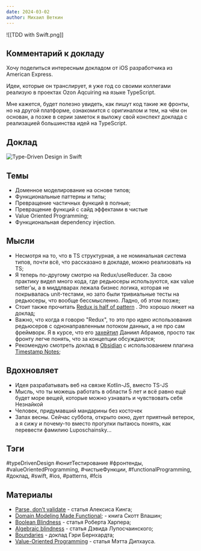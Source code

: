 ```yaml
---
date: 2024-03-02
author: Михаил Веткин
---
```

![[TDD with Swift.png]]

## Комментарий к докладу

Хочу поделиться интересным докладом от iOS разработчика из American Express.

Идеи, которые он транслирует, я уже год со своими коллегами реализую в проектах Ozon Aqcuiring на языке TypeScript.

Мне кажется, будет полезно увидеть, как пишут код такие же фронты, но на другой платформе, ознакомится с оригиналом и тем, на чём он основан, а позже в серии заметок я выложу свой конспект доклада с реализацией большинства идей на TypeScript.

## Доклад

![Type-Driven Design in Swift](https://youtu.be/pbVjkY9fS8c?si=bhM0Sjom22GM34FZ)

## Темы

- Доменное моделирование на основе типов;
- Функциональные паттерны и типы;
- Превращение частичных функций в полные;
- Превращение функций с сайд эффектами в чистые
- Value Oriented Programming;
- Функциональная dependency injection.

## Мысли

- Несмотря на то, что в TS структурная, а не номинальная система типов, почти всё, что рассказано в докладе, можно реализовать на TS;
- Я теперь по-другому смотрю на Redux/useReducer. За свою практику видел много кода, где редьюсеры используются, как value setter'ы, а в миддлварах лежала бизнес логика, которая не покрывалась unit-тестами, но зато были тривиальные тесты на редьюсеры, что вообще бессмысленно. Ладно, об этом позже;
- Стоит также прочитать [Redux is half of pattern](https://dev.to/davidkpiano/redux-is-half-of-a-pattern-1-2-1hd7) . Это хорошо ляжет на доклад;
- Важно, что когда я говорю "Redux", то это про идею использования редьюсеров с однонаправленным потоком данных, а не про сам фреймворк. Я в курсе, что его [захейтил](https://habr.com/ru/companies/jugru/articles/545024/#redux) Даниил Абрамов, просто так фронту легче понять, что за концепции обсуждаются;
- Рекомендую смотреть доклад в [Obsidian](https://obsidian.md/) с использованием плагина[ Timestamp Notes](https://github.com/juliang22/ObsidianTimestampNotes);

## Вдохновляет

- Идея разрабатывать веб на связке Kotlin-JS, вместо TS-JS
- Мысль, что ты можешь работать в области 5 лет и всё равно ещё будет море вещей, которые можно узнавать и чувствовать себя Незнайкой
- Человек, придумавший мандарины без косточек
- Запах весны. Сейчас суббота, открыто окно, дует приятный ветерок, а я сижу и почему-то вместо прогулки пытаюсь понять, как перевести фамилию Luposchainsky...

## Тэги

#typeDrivenDesign #юнитТестирование #фронтенды, #valueOrientedProgramming, #чистыеФункции, #functionalProgramming, #доклад, #swift, #ios, #patterns, #fcis

## Материалы

- [Parse, don’t validate](https://lexi-lambda.github.io/blog/2019/11/05/parse-don-t-validate/) - статья Алексиса Кинга;
- [Domain Modeling Made Functional](https://www.amazon.com/Domain-Modeling-Made-Functional-Domain-Driven-ebook/dp/B07B44BPFB); - книга Скотт Влашин;
- [Boolean Blindness](https://existentialtype.wordpress.com/2011/03/15/boolean-blindness/) - статья Роберта Харпера;
- [Algebraic blindness](https://github.com/quchen/articles/blob/master/algebraic-blindness.md) - статья Дэвида Лупосчаинского;
- [Boundaries](https://www.destroyallsoftware.com/talks/boundaries) - доклад Гэри Бернхардта;
- [Value-Oriented Programming](https://matt.diephouse.com/2018/08/value-oriented-programming/) - статья Мэтта Дипхауса.